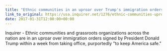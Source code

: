 ```yaml
---
title: "Ethnic communities in an uproar over Trump's immigration orders"
link_to_original: https://usa.inquirer.net/1276/ethnic-communities-uproar-trumps-immigration-orders  
date: 2017-01-31T12:00:00+00:00
---
```

  
Inquirer - Ethnic communities and grassroots organizations across the nation are in an uproar over immigration orders signed by President Donald Trump within a week from taking office, purportedly "to keep America safe."  


